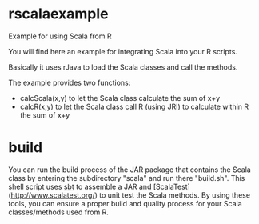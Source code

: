 # rscalaexample
Example for using Scala from R

You will find here an example for integrating Scala into your R scripts.

Basically it uses rJava to load the Scala classes and call the methods.

The example provides two functions:

* calcScala(x,y) to let the Scala class calculate the sum of x+y
* calcR(x,y) to let the Scala class call R (using JRI) to calculate within R the sum of x+y

# build
You can run the build process of the JAR package that contains the Scala class by entering the subdirectory "scala" and run there "build.sh". This shell script uses [sbt](http://www.scala-sbt.org/) to assemble a JAR and [ScalaTest] (http://www.scalatest.org/) to unit test the Scala methods.
By using these tools, you can ensure a proper build and quality process for your Scala classes/methods used from R.
